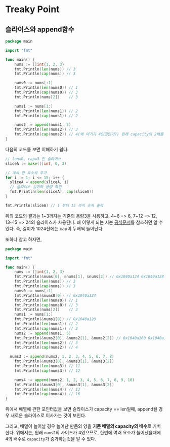 # Treaky Point

## 슬라이스와 append함수

```go
package main

import "fmt"

func main() {
	nums := []int{1, 2, 3}
	fmt.Println(len(nums)) // 3
	fmt.Println(cap(nums)) // 3

	nums0 := nums[:1]
	fmt.Println(len(nums0)) // 1
	fmt.Println(cap(nums0)) // 3
	fmt.Println(nums[2])    // 3

	nums1 := nums[1:]
	fmt.Println(len(nums1)) // 2
	fmt.Println(cap(nums1)) // 2

	nums2 := append(nums1, 5)
	fmt.Println(len(nums2)) // 3
	fmt.Println(cap(nums2)) // 4(왜 여기가 4인것인가?) 원래 capacity의 2배를 증가시켜줌.
}

```

다음의 코드를 보면 이해하기 쉽다.

```go
// len=0, cap=3 인 슬라이스
sliceA := make([]int, 0, 3)

// 계속 한 요소씩 추가
for i := 1; i <= 15; i++ {
  sliceA = append(sliceA, i)
  // 슬라이스 길이와 용량 확인
  fmt.Println(len(sliceA), cap(sliceA))
}

fmt.Println(sliceA) // 1 부터 15 까지 숫자 출력
```

위의 코드의 결과는 1~3까지는 기존의 용량3을 사용하고, 4~6 => 6, 7~12 => 12, 13~15 => 24의 슬라이스가 사용된다. 왜 이렇게 되는 지는 [공식문서](https://golang.org/src/runtime/slice.go#L105)를 참조하면 알 수 있다. 즉, 길이가 1024전에는 cap이 두배씩 늘어난다.

또하나 참고 하자면,

```go
package main

import "fmt"

func main() {
	nums := []int{1, 2, 3}
	fmt.Println(&nums[0], &nums[1], &nums[2]) // 0x1040a124 0x1040a128 0x1040a12c
	fmt.Println(len(nums)) // 3
	fmt.Println(cap(nums)) // 3
	nums0 := nums[:1]
	fmt.Println(&nums0[0]) // 0x1040a124
	fmt.Println(len(nums0)) // 1
	fmt.Println(cap(nums0)) // 3
	fmt.Println(nums[2])    // 3
	nums1 := nums[1:]
	fmt.Println(&nums1[0]) // 0x1040a128
	fmt.Println(len(nums1)) // 2
	fmt.Println(cap(nums1)) // 2
	nums2 := append(nums1, 5)
	fmt.Println(&nums2[0], &nums2[1], &nums2[2]) // 0x1040a160 0x1040a164 0x1040a168
	fmt.Println(len(nums2)) // 3
	fmt.Println(cap(nums2)) // 4

  nums3 := append(nums2, 1, 2, 3, 4, 5, 6, 7, 8)
	fmt.Println(&nums3[0], &nums3[1], &nums3[2])
	fmt.Println(len(nums3)) // 11
	fmt.Println(cap(nums3)) // 12

	nums4 := append(nums2, 1, 2, 3, 4, 5, 6, 7, 8, 9, 10)
	fmt.Println(&nums3[0], &nums3[1], &nums3[2])
	fmt.Println(len(nums4)) // 13
	fmt.Println(cap(nums4)) // 16
}

```

위에서 배열에 관한 포인터값을 보면 슬라이스가 capacity == len일때, append될 경우 새로운 슬라이스로 이사가는 것이 보인다.

그리고, 배열이 늘어날 경우 늘어난 만큼의 양을 **기존 배열의 capacity의 배수**로 커버한다. 위에서는, 원래 `nums2`의 사이즈가 4였으므로, 한번에 여러 요소가 늘어났을때에 4의 배수로 `capacity`가 증가하는것을 알 수 있다.
